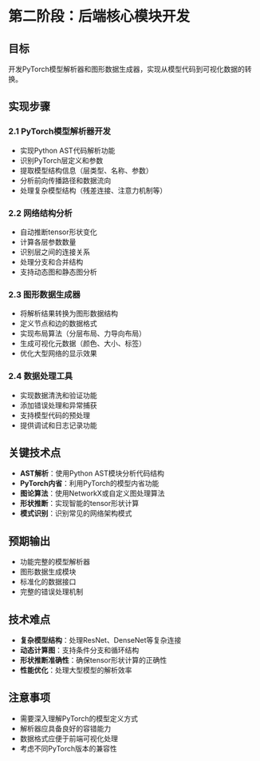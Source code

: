 # 第二阶段：后端核心模块开发

## 目标
开发PyTorch模型解析器和图形数据生成器，实现从模型代码到可视化数据的转换。

## 实现步骤

### 2.1 PyTorch模型解析器开发
- 实现Python AST代码解析功能
- 识别PyTorch层定义和参数
- 提取模型结构信息（层类型、名称、参数）
- 分析前向传播路径和数据流向
- 处理复杂模型结构（残差连接、注意力机制等）

### 2.2 网络结构分析
- 自动推断tensor形状变化
- 计算各层参数数量
- 识别层之间的连接关系
- 处理分支和合并结构
- 支持动态图和静态图分析

### 2.3 图形数据生成器
- 将解析结果转换为图形数据结构
- 定义节点和边的数据格式
- 实现布局算法（分层布局、力导向布局）
- 生成可视化元数据（颜色、大小、标签）
- 优化大型网络的显示效果

### 2.4 数据处理工具
- 实现数据清洗和验证功能
- 添加错误处理和异常捕获
- 支持模型代码的预处理
- 提供调试和日志记录功能

## 关键技术点
- **AST解析**：使用Python AST模块分析代码结构
- **PyTorch内省**：利用PyTorch的模型内省功能
- **图论算法**：使用NetworkX或自定义图处理算法
- **形状推断**：实现智能的tensor形状计算
- **模式识别**：识别常见的网络架构模式

## 预期输出
- 功能完整的模型解析器
- 图形数据生成模块
- 标准化的数据接口
- 完整的错误处理机制

## 技术难点
- **复杂模型结构**：处理ResNet、DenseNet等复杂连接
- **动态计算图**：支持条件分支和循环结构
- **形状推断准确性**：确保tensor形状计算的正确性
- **性能优化**：处理大型模型的解析效率

## 注意事项
- 需要深入理解PyTorch的模型定义方式
- 解析器应具备良好的容错能力
- 数据格式应便于前端可视化处理
- 考虑不同PyTorch版本的兼容性
